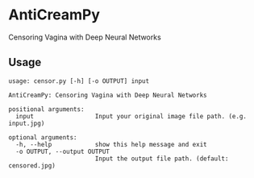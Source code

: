 # AntiCreamPy
Censoring Vagina with Deep Neural Networks

## Usage
```
usage: censor.py [-h] [-o OUTPUT] input

AntiCreamPy: Censoring Vagina with Deep Neural Networks

positional arguments:
  input                 Input your original image file path. (e.g. input.jpg)

optional arguments:
  -h, --help            show this help message and exit
  -o OUTPUT, --output OUTPUT
                        Input the output file path. (default: censored.jpg)
```
